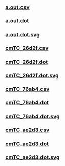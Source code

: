 ### [a.out.csv](a.out.csv)
### [a.out.dot](a.out.dot)
### [a.out.dot.svg](a.out.dot.svg)
### [cmTC_26d2f.csv](cmTC_26d2f.csv)
### [cmTC_26d2f.dot](cmTC_26d2f.dot)
### [cmTC_26d2f.dot.svg](cmTC_26d2f.dot.svg)
### [cmTC_76ab4.csv](cmTC_76ab4.csv)
### [cmTC_76ab4.dot](cmTC_76ab4.dot)
### [cmTC_76ab4.dot.svg](cmTC_76ab4.dot.svg)
### [cmTC_ae2d3.csv](cmTC_ae2d3.csv)
### [cmTC_ae2d3.dot](cmTC_ae2d3.dot)
### [cmTC_ae2d3.dot.svg](cmTC_ae2d3.dot.svg)
